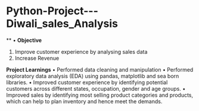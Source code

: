 # Python-Project---Diwali_sales_Analysis
**
•	**Objective**
1.	Improve customer experience by analysing sales data
2.	Increase Revenue

**Project Learnings**
•	Performed data cleaning and manipulation
•	Performed exploratory data analysis (EDA) using pandas, matplotlib and sea born libraries.
•	Improved customer experience by identifying potential customers across different states, occupation, gender and age groups.
•	Improved sales by identifying most selling product categories and products, which can help to plan inventory and hence meet the demands.
